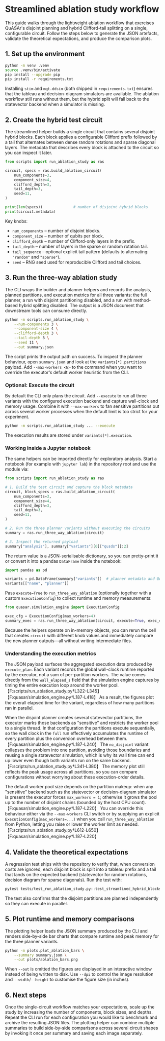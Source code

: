 # Streamlined ablation study workflow

This guide walks through the lightweight ablation workflow that exercises
QuASAr's disjoint planning and hybrid Clifford-tail splitting on a single,
configurable circuit. Follow the steps below to generate the JSON artefacts,
validate the theoretical expectations, and produce the comparison plots.

## 1. Set up the environment

```bash
python -m venv .venv
source .venv/bin/activate
pip install --upgrade pip
pip install -r requirements.txt
```

Installing `stim` and `mqt.ddsim` (both shipped in `requirements.txt`) ensures
that the tableau and decision-diagram simulators are available. The ablation
workflow still runs without them, but the hybrid split will fall back to the
statevector backend when a simulator is missing.

## 2. Create the hybrid test circuit

The streamlined helper builds a single circuit that contains several disjoint
hybrid blocks. Each block applies a configurable Clifford prefix followed by a
tail that alternates between dense random rotations and sparse diagonal layers.
The metadata that describes every block is attached to the circuit so you can
inspect it later.

```python
from scripts import run_ablation_study as ras

circuit, specs = ras.build_ablation_circuit(
    num_components=3,
    component_size=4,
    clifford_depth=3,
    tail_depth=3,
    seed=11,
)

print(len(specs))              # number of disjoint hybrid blocks
print(circuit.metadata)
```

Key knobs:

- `num_components` – number of disjoint blocks.
- `component_size` – number of qubits per block.
- `clifford_depth` – number of Clifford-only layers in the prefix.
- `tail_depth` – number of layers in the sparse or random rotation tail.
- `tail_sequence` – optional explicit tail pattern (defaults to alternating
  `"random"` and `"sparse"`).
- `seed` – RNG seed used for reproducible Clifford and tail choices.

## 3. Run the three-way ablation study

The CLI wraps the builder and planner helpers and records the analysis, planned
partitions, and execution metrics for all three variants: the full planner, a
run with disjoint partitioning disabled, and a run with method-based hybrid
splitting disabled. The output is a JSON document that downstream tools can
consume directly.

```bash
python -m scripts.run_ablation_study \
    --num-components 3 \
    --component-size 4 \
    --clifford-depth 3 \
    --tail-depth 3 \
    --seed 11 \
    --out summary.json
```

The script prints the output path on success. To inspect the planner behaviour,
open `summary.json` and look at the `variants[*].partitions` payload. Add
`--max-workers <N>` to the command when you want to override the executor's
default worker heuristic from the CLI.

### Optional: Execute the circuit

By default the CLI only plans the circuit. Add `--execute` to run all three
variants with the configured execution backend and capture wall-clock and memory
usage. Combine it with `--max-workers` to fan sensitive partitions out across
several worker processes when the default limit is too strict for your
experiment.

```bash
python -m scripts.run_ablation_study ... --execute
```

The execution results are stored under `variants[*].execution`.

### Working inside a Jupyter notebook

The same helpers can be imported directly for exploratory analysis. Start a
notebook (for example with `jupyter lab`) in the repository root and use the
module via:

```python
from scripts import run_ablation_study as ras

# 1. Build the test circuit and capture the block metadata
circuit, block_specs = ras.build_ablation_circuit(
    num_components=3,
    component_size=4,
    clifford_depth=3,
    tail_depth=3,
    seed=11,
)

# 2. Run the three planner variants without executing the circuits
summary = ras.run_three_way_ablation(circuit)

# 3. Inspect the returned payload
summary["analysis"], summary["variants"][0]["qusds"][:2]
```

The return value is a JSON-serialisable dictionary, so you can pretty-print it
or convert it into a pandas `DataFrame` inside the notebook:

```python
import pandas as pd

variants = pd.DataFrame(summary["variants"])  # planner metadata and QuSDs
variants[["name", "planner"]]
```

Pass `execute=True` to `run_three_way_ablation` (optionally together with a
custom `ExecutionConfig`) to collect runtime and memory measurements:

```python
from quasar.simulation_engine import ExecutionConfig

exec_cfg = ExecutionConfig(max_workers=4)
summary_exec = ras.run_three_way_ablation(circuit, execute=True, exec_cfg=exec_cfg)
```

Because the helpers operate on in-memory objects, you can rerun the cell that
creates `circuit` with different knob values and immediately compare the new
planner outputs—all without writing intermediate files.

### Understanding the execution metrics

The JSON payload surfaces the aggregated execution data produced by
`execute_plan`. Each variant records the global wall-clock runtime reported by
the executor, not a sum of per-partition workers. The value comes directly from
the `wall_elapsed_s` field that the simulation engine captures by timing the
entire execution loop around the worker pool.【F:scripts/run_ablation_study.py†L322-L345】【F:quasar/simulation_engine.py†L187-L418】 As a result, the
figures plot the overall elapsed time for the variant, regardless of how many
partitions ran in parallel.

When the disjoint planner creates several statevector partitions, the executor
marks those backends as "sensitive" and restricts the worker pool to a single
thread. In that configuration the partitions execute sequentially, so the wall
clock in the `full` run effectively accumulates the runtime of every partition
plus the conversion overhead between them.【F:quasar/simulation_engine.py†L187-L240】 The `no_disjoint` variant collapses the
problem into one partition, avoiding those boundaries and reusing a single
statevector simulation, which is why its wall time can end up lower even though
both variants run on the same backend.【F:scripts/run_ablation_study.py†L341-L380】 The memory plot still reflects the peak usage across all
partitions, so you can compare configurations without worrying about these
execution-order details.

The default worker pool size depends on the partition makeup: when any
"sensitive" backend such as the statevector or decision-diagram simulator is
present the executor forces `max_workers = 1`; otherwise it grows the pool up to
the number of disjoint chains (bounded by the host CPU count).【F:quasar/simulation_engine.py†L187-L220】 You can override this behaviour either via the `--max-workers` CLI switch or by
supplying an explicit `ExecutionConfig(max_workers=...)` when you call
`run_three_way_ablation` from Python, letting you raise or lower the worker
limit as needed.【F:scripts/run_ablation_study.py†L612-L650】【F:quasar/simulation_engine.py†L187-L220】

## 4. Validate the theoretical expectations

A regression test ships with the repository to verify that, when conversion
costs are ignored, each disjoint block is split into a tableau prefix and a tail
that lands on the expected backend (statevector for random rotations, decision
diagram for sparse diagonals). Run the test with:

```bash
pytest tests/test_run_ablation_study.py::test_streamlined_hybrid_blocks_split
```

The test also confirms that the disjoint partitions are planned independently so
they can execute in parallel.

## 5. Plot runtime and memory comparisons

The plotting helper loads the JSON summary produced by the CLI and renders
side-by-side bar charts that compare runtime and peak memory for the three
planner variants.

```bash
python -m plots.plot_ablation_bars \
    --summary summary.json \
    --out plots/ablation_bars.png
```

When `--out` is omitted the figures are displayed in an interactive window
instead of being written to disk. Use `--dpi` to control the image resolution and
`--width`/`--height` to customise the figure size (in inches).

## 6. Next steps

Once the single-circuit workflow matches your expectations, scale up the study
by increasing the number of components, block sizes, and depths. Repeat the CLI
run for each configuration you would like to benchmark and archive the resulting
JSON files. The plotting helper can combine multiple summaries to build
side-by-side comparisons across several circuit shapes by invoking it once per
summary and saving each image separately.
